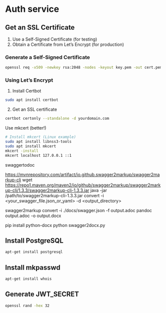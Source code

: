 # Auth service

## Get an SSL Certificate

1. Use a Self-Signed Certificate (for testing)
2. Obtain a Certificate from Let’s Encrypt (for production)

### Generate a Self-Signed Certificate

```bash
openssl req -x509 -newkey rsa:2048 -nodes -keyout key.pem -out cert.pem -days 365
```

### Using Let’s Encrypt

1. Install Certbot

```bash
sudo apt install certbot
```

2. Get an SSL certificate

```bash
certbot certonly --standalone -d yourdomain.com
```


Use mkcert (better!)

```bash
# Install mkcert (Linux example)
sudo apt install libnss3-tools
sudo apt install mkcert
mkcert -install
mkcert localhost 127.0.0.1 ::1
```



swaggertodoc

https://mvnrepository.com/artifact/io.github.swagger2markup/swagger2markup-cli
wget https://repo1.maven.org/maven2/io/github/swagger2markup/swagger2markup-cli/1.3.3/swagger2markup-cli-1.3.3.jar
java -jar /path/to/swagger2markup-cli-1.3.3.jar convert -i <your_swagger_file.json_or_yaml> -d <output_directory>

swagger2markup convert -i ./docs/swagger.json -f output.adoc
pandoc output.adoc -o output.docx


pip install python-docx
python swagger2docx.py

## Install PostgreSQL

```bash
apt-get install postgresql
```

## Install mkpasswd

```bash
apt-get install whois
```

## Generate JWT_SECRET

```bash
openssl rand -hex 32
```
